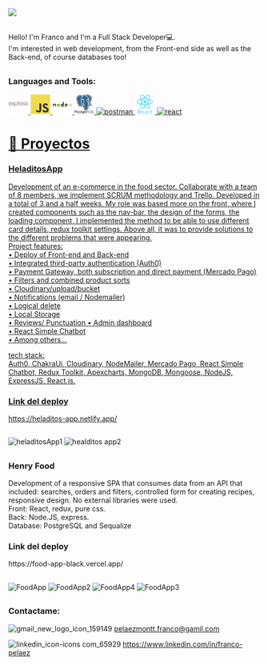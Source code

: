 <img src="https://user-images.githubusercontent.com/107089825/200742531-b5fb4f12-f716-4dcd-a30d-91813989fc47.jpg"/>

## 

Hello! I'm Franco and I'm a Full Stack Developer💻.  
I'm interested in web development, from the Front-end side as well as the Back-end, of course databases too!




## 
<h3 align="left">Languages and Tools:</h3>

<a href="https://expressjs.com" target="_blank" rel="noreferrer"> <img src="https://raw.githubusercontent.com/devicons/devicon/master/icons/express/express-original-wordmark.svg" alt="express" width="40" height="40"/> </a> <a href="https://developer.mozilla.org/en-US/docs/Web/JavaScript" target="_blank" rel="noreferrer"> <img src="https://raw.githubusercontent.com/devicons/devicon/master/icons/javascript/javascript-original.svg" alt="javascript" width="40" height="40"/> </a>  <a href="https://nodejs.org" target="_blank" rel="noreferrer"> <img src="https://raw.githubusercontent.com/devicons/devicon/master/icons/nodejs/nodejs-original-wordmark.svg" alt="nodejs" width="40" height="40"/> </a> <a href="https://www.postgresql.org" target="_blank" rel="noreferrer"> <img src="https://raw.githubusercontent.com/devicons/devicon/master/icons/postgresql/postgresql-original-wordmark.svg" alt="postgresql" width="40" height="40"/> </a> <a href="https://postman.com" target="_blank" rel="noreferrer"> <img src="https://www.vectorlogo.zone/logos/getpostman/getpostman-icon.svg" alt="postman" width="40" height="40"/> </a> <a href="https://reactjs.org/" target="_blank" rel="noreferrer"> <img src="https://raw.githubusercontent.com/devicons/devicon/master/icons/react/react-original-wordmark.svg" alt="react" width="40" height="40"/> </a>
<a href="https://es.redux.js.org/" target="_blank" rel="noreferrer"> <img src="https://user-images.githubusercontent.com/107089825/200740048-a5646f96-22ae-456b-84de-d8ac49e15fb4.png" alt="react" width="40" height="40"/></p>


## 

# 🚀 Proyectos

<h3 align="left">HeladitosApp</h3>

Development of an e-commerce in the food sector. Collaborate with a team of 8
members, we implement SCRUM methodology and Trello. Developed in a total of 3 and a half weeks.
My role was based more on the front, where I created components such as the nav-bar, the design of the forms, the 
loading component, I implemented the method to be able to use different card details, redux toolkit settings. Above all, it 
was to provide solutions to the different problems that were appearing.  
Project features:  
• Deploy of Front-end and Back-end  
• Integrated third-party authentication (Auth0)  
• Payment Gateway, both subscription and direct payment (Mercado Pago)  
• Filters and combined product sorts  
• Cloudinary/upload/bucket  
• Notifications (email / Nodemailer)  
• Logical delete  
• Local Storage  
• Reviews/ Punctuation
• Admin dashboard  
• React Simple Chatbot  
• Among others…

tech stack:  
Auth0, ChakraUi, Cloudinary, NodeMailer, Mercado Pago, React Simple Chatbot, Redux Toolkit, Apexcharts, MongoDB, Mongoose, NodeJS, ExpressJS, React.js.

<h3 align="left">Link del deploy</h3>

https://heladitos-app.netlify.app/

## 

![heladitosApp1](https://user-images.githubusercontent.com/107089825/200751892-01e6cc1d-0bd0-4bec-a6c3-e6324f7a4fc7.png)
![healditos app2](https://user-images.githubusercontent.com/107089825/200751900-7890b3de-0a0c-4bce-af62-50816541d071.png)

## 

<h3 align="left">Henry Food</h3>

Development of a responsive SPA that consumes data from an API that included: searches, orders and filters, controlled 
form for creating recipes, responsive design. No external libraries were used.  
Front: React, redux, pure css.  
Back: Node.JS, express.  
Database: PostgreSQL and Sequalize


<h3 align="left">Link del deploy</h3>
https://food-app-black.vercel.app/

## 

![FoodApp](https://user-images.githubusercontent.com/107089825/219769284-51e50611-3950-4f94-9797-5bfb79a10ab7.png)
![FoodApp2](https://user-images.githubusercontent.com/107089825/219769316-ce062cc3-1c6a-4534-9808-81efc2ecc38d.png)
![FoodApp4](https://user-images.githubusercontent.com/107089825/219769332-a1c6929e-de9f-4934-a3c1-db68481a05e0.png)
![FoodApp3](https://user-images.githubusercontent.com/107089825/219769351-654a26fd-f9da-4687-893d-dac91c93b96c.png)

## 

<h3 align="left">Contactame:</h3>

![gmail_new_logo_icon_159149](https://user-images.githubusercontent.com/81165701/192690305-960782a0-8542-44f0-a437-a1ce7efd8105.png) pelaezmontt.franco@gamil.com

![linkedin_icon-icons com_65929](https://user-images.githubusercontent.com/81165701/192690375-47fe2b98-e23c-4bdd-83ad-1cc0b923db99.png) https://www.linkedin.com/in/franco-pelaez



